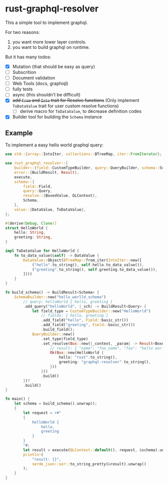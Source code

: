 # rust-graphql-resolver

This a simple tool to implement graphql.

For two reasons: 
1. you want more lower layer controls.
2. you want to build graphql on runtime.

But it has many todos:
- [x] Mutation (that should be easy as query)
- [ ] Subscrition
- [ ] Document validation
- [ ] Web Tools (docs, graphiql)
- [ ] fully tests
- [ ] async (this shouldn't be difficult)
- [x] ~~add `From` and `Into` trait for Resolve functions~~ (Only implement `ToDataValue` trait for user custom resolve functions)
  - [ ] derive macro for `ToDataValue`, to decrease definition codes
- [x] Builder tool for building the `Schema` instance

## Example

To implement a easy hello world graphql query:

```rust
use std::{array::IntoIter, collections::BTreeMap, iter::FromIterator};

use rust_graphql_resolver::{
    builder::{field::CustomTypeBuilder, query::QueryBuilder, schema::SchemaBuilder},
    error::{BuildResult, Result},
    execute,
    schema::{
        field::Field,
        query::Query,
        resolve::{BoxedValue, QLContext},
        Schema,
    },
    value::{DataValue, ToDataValue},
};

#[derive(Debug, Clone)]
struct HelloWorld {
    hello: String,
    greeting: String,
}

impl ToDataValue for HelloWorld {
    fn to_data_value(&self) -> DataValue {
        DataValue::Object(BTreeMap::from_iter(IntoIter::new([
            ("hello".to_string(), self.hello.to_data_value()),
            ("greeting".to_string(), self.greeting.to_data_value()),
        ])))
    }
}

fn build_schema() -> BuildResult<Schema> {
    SchemaBuilder::new("hello_worlld_schema")
        // query: helloWorld { hello, greeting }
        .add_query("helloWorld", |_sch| -> BuildResult<Query> {
            let field_type = CustomTypeBuilder::new("HelloWorld")
                // fields: { hello, greeting }
                .add_field("hello", Field::basic_str())
                .add_field("greeting", Field::basic_str())
                .build_field();
            QueryBuilder::new()
                .set_type(field_type)
                .set_resolve(Box::new(|_context, _param| -> Result<BoxedValue> {
                    // result: { "name": "foo_name", "foo": "hello world" }
                    Ok(Box::new(HelloWorld {
                        hello: "rust".to_string(),
                        greeting: "graphql-resolver".to_string(),
                    }))
                }))
                .build()
        })?
        .build()
}

fn main() {
    let schema = build_schema().unwrap();
    {
        let request = r#"
        { 
            helloWorld { 
                hello, 
                greeting 
            } 
        }
        "#;
        let result = execute(QLContext::default(), request, &schema).unwrap();
        println!(
            "result: {}",
            serde_json::ser::to_string_pretty(&result).unwrap()
        );
    }
}
```

